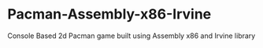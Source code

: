 # Pacman-Assembly-x86-Irvine
Console Based 2d Pacman game built using Assembly x86 and Irvine library
